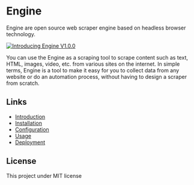 # Engine

Engine are open source web scraper engine based on headless browser technology.

[![Introducing Engine V1.0.0](https://youtube-md.vercel.app/1ZTZojhSLKo/640/360)](https://www.youtube.com/watch?v=1ZTZojhSLKo)

You can use the Engine as a scraping tool to scrape content such as text, HTML, images, video, etc. from various sites on the internet. In simple terms, Engine is a tool to make it easy for you to collect data from any website or do an automation process, without having to design a scraper from scratch.

## Links

- [Introduction](https://docs.owlengine.com/engine/introduction)
- [Installation](https://docs.owlengine.com/engine/self-hosted)
- [Configuration](https://docs.owlengine.com/engine/self-hosted/configuration)
- [Usage](https://docs.owlengine.com/engine/self-hosted/usage)
- [Deployment](https://docs.owlengine.com/engine/self-hosted/deployment)

## License

This project under MIT license